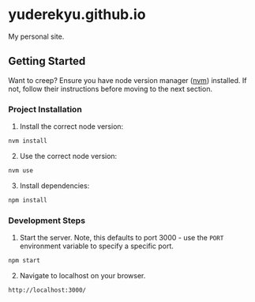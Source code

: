 # yuderekyu.github.io
My personal site.

## Getting Started
Want to creep? Ensure you have node version manager ([nvm](https://github.com/nvm-sh/nvm)) installed. If not, follow their instructions before moving to the next section.

### Project Installation
1. Install the correct node version:
```sh
nvm install
```

2. Use the correct node version:
```sh
nvm use
```

3. Install dependencies:
```sh
npm install
```

### Development Steps
1. Start the server. Note, this defaults to port 3000 - use the `PORT` environment variable to specify a specific port.
```sh
npm start
```

2. Navigate to localhost on your browser. 
```
http://localhost:3000/
```
